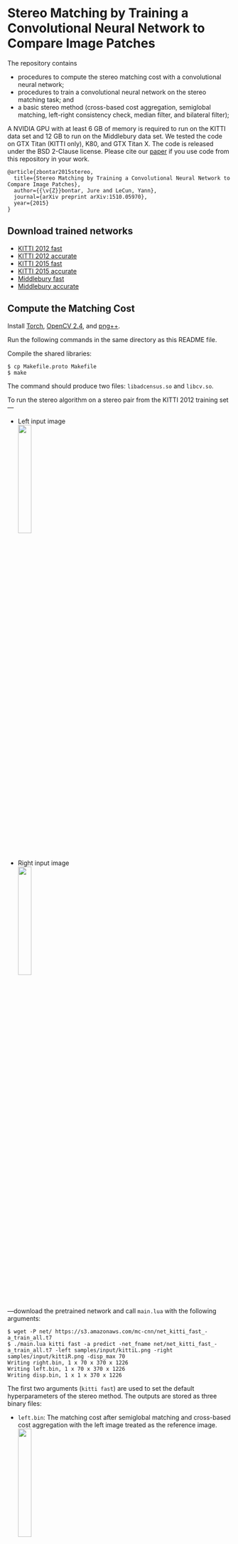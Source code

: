 Stereo Matching by Training a Convolutional Neural Network to Compare Image Patches
===================================================================================

The repository contains

- procedures to compute the stereo matching cost with a convolutional neural network;
- procedures to train a convolutional neural network on the stereo matching task; and
- a basic stereo method (cross-based cost aggregation, semiglobal matching,
  left-right consistency check, median filter, and bilateral filter); 

A NVIDIA GPU with at least 6 GB of memory is required to run on the KITTI
data set and 12 GB to run on the Middlebury data set. We tested the code on GTX
Titan (KITTI only), K80, and GTX Titan X. 
The code is released under the BSD 2-Clause license.
Please cite our [paper](http://arxiv.org/abs/1510.05970)
if you use code from this repository in your work.

	@article{zbontar2015stereo,
	  title={Stereo Matching by Training a Convolutional Neural Network to Compare Image Patches},
	  author={{\v{Z}}bontar, Jure and LeCun, Yann},
	  journal={arXiv preprint arXiv:1510.05970},
	  year={2015}
	}

Download trained networks
-------------------------

- [KITTI 2012 fast](https://s3.amazonaws.com/mc-cnn/net_kitti_fast_-a_train_all.t7)
- [KITTI 2012 accurate](https://s3.amazonaws.com/mc-cnn/net_kitti_slow_-a_train_all.t7)
- [KITTI 2015 fast](https://s3.amazonaws.com/mc-cnn/net_kitti2015_fast_-a_train_all.t7)
- [KITTI 2015 accurate](https://s3.amazonaws.com/mc-cnn/net_kitti2015_slow_-a_train_all.t7)
- [Middlebury fast](https://s3.amazonaws.com/mc-cnn/net_mb_fast_-a_train_all.t7)
- [Middlebury accurate](https://s3.amazonaws.com/mc-cnn/net_mb_slow_-a_train_all.t7)

Compute the Matching Cost
-------------------------

Install [Torch](http://torch.ch/), [OpenCV 2.4](http://opencv.org/), and
[png++](http://www.nongnu.org/pngpp/).

Run the following commands in the same directory as this README file.

Compile the shared libraries:

	$ cp Makefile.proto Makefile
	$ make

The command should produce two files: `libadcensus.so` and `libcv.so`.

To run the stereo algorithm on a stereo pair from the KITTI 2012 training set&mdash;

- Left input image  
  <img src="samples/input/kittiL.png" style="width: 25%;"/>
- Right input image  
  <img src="samples/input/kittiR.png" style="width: 25%;"/>

&mdash;download the pretrained network and call `main.lua` with the following arguments:

	$ wget -P net/ https://s3.amazonaws.com/mc-cnn/net_kitti_fast_-a_train_all.t7
	$ ./main.lua kitti fast -a predict -net_fname net/net_kitti_fast_-a_train_all.t7 -left samples/input/kittiL.png -right samples/input/kittiR.png -disp_max 70
	Writing right.bin, 1 x 70 x 370 x 1226
	Writing left.bin, 1 x 70 x 370 x 1226
	Writing disp.bin, 1 x 1 x 370 x 1226

The first two arguments (`kitti fast`) are used to set the default
hyperparameters of the stereo method. The outputs are stored as three binary
files:

- `left.bin`: The matching cost after semiglobal matching and cross-based
  cost aggregation with the left image treated as the reference image.  
  <img src="samples/output/left.png" style="width: 25%;"/>
- `right.bin`: Same as `left.bin`, but with the right image treated as the
  reference image.  
  <img src="samples/output/right.png" style="width: 25%;"/>
- `disp.bin`: The disparity map after the full stereo method.  
  <img src="samples/output/disp.png" style="width: 25%;"/>

Use the `bin2png.lua` script to generate the `.png` images like the ones above:

	$ luajit samples/bin2png.lua 
	Writing left.png
	Writing right.png
	Writing disp.png

If you wish to use the raw convolutional neural network outputs, that is,
without applying cross-based cost aggregation and semiglobal matching, run
the following command:

	$ ./main.lua kitti fast -a predict -net_fname net/net_kitti_fast_-a_train_all.t7 -left samples/input/kittiL.png -right samples/input/kittiR.png -disp_max 70 -sm_terminate cnn
	Writing right.bin, 1 x 70 x 370 x 1226
	Writing left.bin, 1 x 70 x 370 x 1226
	Writing disp.bin, 1 x 1 x 370 x 1226

The resulting disparity maps should look like this:

- `left.png`  
  <img src="samples/output/left_cnn.png" style="width: 25%;"/>
- `right.png`  
  <img src="samples/output/right_cnn.png" style="width: 25%;"/>

Note that `-disp_max 70` is used only as an example. To reproduce our
results on the KITTI data sets use `-disp_max 228`.

See the [predict_kitti.lua](predict_kitti.lua) script for how you might
call `main.lua` in a loop, for multiple image pairs.

### Load the Output Binary Files ###

You can load the binary files (if, for example, you want to apply 
different post-processing steps that you have written yourself) by memory 
mapping them.  We include examples of memory mapping for some of 
the more popular programming languages.

- **Lua**

		require 'torch'
		left = torch.FloatTensor(torch.FloatStorage('../left.bin')):view(1, 70, 370, 1226)
		right = torch.FloatTensor(torch.FloatStorage('../right.bin')):view(1, 70, 370, 1226)
		disp = torch.FloatTensor(torch.FloatStorage('../disp.bin')):view(1, 1, 370, 1226)

- **Python**

		import numpy as np
		left = np.memmap('../left.bin', dtype=np.float32, shape=(1, 70, 370, 1226))
		right = np.memmap('../right.bin', dtype=np.float32, shape=(1, 70, 370, 1226))
		disp = np.memmap('../disp.bin', dtype=np.float32, shape=(1, 1, 370, 1226))

- **Matlab**

		left = memmapfile('../left.bin', 'Format', 'single').Data;
		left = permute(reshape(left, [1226 370 70]), [3 2 1]);
		right = memmapfile('../right.bin', 'Format', 'single').Data;
		right = permute(reshape(right, [1226 370 70]), [3 2 1]);
		disparity = memmapfile('../disp.bin', 'Format', 'single').Data;
		disparity = reshape(disparity, [1226 370])';

- **C**

		#include <fcntl.h>
		#include <stdio.h>
		#include <sys/mman.h>
		#include <sys/stat.h>
		#include <sys/types.h>
		int main(void)
		{
			int fd;
			float *left, *right, *disp;
			fd = open("../left.bin", O_RDONLY);
			left = mmap(NULL, 1 * 70 * 370 * 1226 * sizeof(float), PROT_READ, MAP_SHARED, fd, 0);
			close(fd);
			fd = open("../right.bin", O_RDONLY);
			right = mmap(NULL, 1 * 70 * 370 * 1226 * sizeof(float), PROT_READ, MAP_SHARED, fd, 0);
			close(fd);
			fd = open("../disp.bin", O_RDONLY);
			disp = mmap(NULL, 1 * 1 * 370 * 1226 * sizeof(float), PROT_READ, MAP_SHARED, fd, 0);
			close(fd);
			return 0;
		}

Train
-----

This section explains how to train the convolutional neural network on the
KITTI and Middlebury data sets.

### KITTI ###

Download both

- the [KITTI 2012](http://www.cvlibs.net/download.php?file=data_stereo_flow.zip) data set and unzip it
into `data.kitti/unzip` (you should end up with a file `data.kitti/unzip/training/image_0/000000_10.png`) and 
- the [KITTI 2015](http://www.cvlibs.net/download.php?file=data_scene_flow.zip) data set and unzip it
into `data.kitti2015/unzip` (you should end up with a file `data.kitti2015/unzip/training/image_2/000000_10.png`).

Run the preprocessing script:

	$ ./preprocess_kitti.lua
	dataset 2012
	1
	...
	389
	dataset 2015
	1
	...
	400

Run `main.lua` to train the network:

	$ ./main.lua kitti slow -a train_tr
	kitti slow -a train_tr 
	conv(in=1, out=112, k=3)
	cudnn.ReLU
	conv(in=112, out=112, k=3)
	cudnn.ReLU
	conv(in=112, out=112, k=3)
	cudnn.ReLU
	conv(in=112, out=112, k=3)
	cudnn.ReLU
	nn.Reshape(128x224)
	nn.Linear(224 -> 384)
	cudnn.ReLU
	nn.Linear(384 -> 384)
	cudnn.ReLU
	nn.Linear(384 -> 384)
	cudnn.ReLU
	nn.Linear(384 -> 384)
	cudnn.ReLU
	nn.Linear(384 -> 1)
	cudnn.Sigmoid
	...

The network is trained on a subset of all training examples with the remaining
examples used for validation; to train on all examples use

	$ ./main.lua kitti slow -a train_all

In the previous command, the KITTI 2012 data set is used. If you wish to train
on the KITTI 2015 run

	$ ./main.lua kitti2015 slow -a train_tr

To train the fast architecture instead use

	$ ./main.lua kitti fast -a train_tr

The network is stored in the `net/` directory.

	$ ls net/
	...
	net_kitti2012_fast_-action_train_tr.t7
	...

### Middlebury ###

Run `download_middlebury.sh` to download the training data
(this can take a long time, depending on your internet connection).

	$ ./download_middlebury.sh

The data set is downloaded into the `data.mb/unzip` directory.

Compile the [MiddEval3-SDK](http://vision.middlebury.edu/stereo/submit3/). You
should end up with the `computemask` binary in one of the directories listed in
your `PATH` enviromential variable.  

Install [ImageMagick](http://www.imagemagick.org/script/index.php); the
preprocessing steps requires the `convert` binary to resize the images.

Run the preprocessing script:

	$ mkdir data.mb.imperfect_gray
	$ ./preprocess_mb.py imperfect gray
	Adirondack
	Backpack
	...
	testH/Staircase

The preprocessing is slow (it takes around 30 minutes) the first time it is
run, because the images have to be resized.

Use `main.lua` to train the network:

	$ ./main.lua mb slow -a train_tr

Other Useful Commands
---------------------

Compute the error rate on the validation set (useful for setting hyperparameters):

	$ ./main.lua kitti fast -a test_te -net_fname net/net_kitti_fast_-a_train_tr.t7 
	kitti fast -a test_te -net_fname net/net_kitti_fast_-a_train_tr.t7 
	0.86836290359497        0.0082842716717202
	...
	0.73244595527649        0.024202708004929
	0.72730183601379        0.023603160822285
	0.030291934952454

The validation error rate of the fast architecture on the KITTI 2012 data set is 3.029%.

\***

Compute the error rate on the validation set of one dataset for a network that
has been trained on a different dataset.

	$ ./main.lua kitti fast -a test_te -net_fname net/net_mb_fast_-a_train_all.t7
	kitti fast -a test_te -net_fname net/net_mb_fast_-a_train_all.t7
	2.1474301815033	0.0071447750148986
	...
	1.4276049137115	0.024273838024622
	1.4282908439636	0.01881285579564
	1.408842086792	0.021741689597834
	0.031564540460366

The validation error rate of the fast architecture tested on KITTI 2012 but trained on
Middlebury is 3.156%.

\***

Prepare files for submission to the KITTI and Middlebury evaluation server.

	$ ./main.lua kitti fast -a submit -net_fname net/net_kitti_fast_-a_train_all.t7 
	kitti fast -a submit -net_fname net/net_kitti_fast_-a_train_all.t7 
	  adding: 000038_10.png (deflated 0%)
	  adding: 000124_10.png (deflated 0%)
	  ...
	  adding: 000021_10.png (deflated 0%)

The output is stored in `out/submission.zip` and can be used to submit to the
[KITTI evaluation
server](http://www.cvlibs.net/datasets/kitti/user_submit.php).

\***

Experiment with different network architectures:

	$ ./main.lua kitti slow -a train_tr -l1 2 -fm 128 -l2 3 -nh2 512
	kitti slow -a train_tr -l1 2 -fm 128 -l2 3 -nh2 512 
	conv(in=1, out=128, k=3)
	cudnn.ReLU
	conv(in=128, out=128, k=3)
	cudnn.ReLU
	nn.Reshape(128x256)
	nn.Linear(256 -> 512)
	cudnn.ReLU
	nn.Linear(512 -> 512)
	cudnn.ReLU
	nn.Linear(512 -> 512)
	cudnn.ReLU
	nn.Linear(512 -> 1)
	cudnn.Sigmoid
	...

\***

Measure the runtime on a particular data set:

	$ ./main.lua kitti fast -a time
	kitti fast -a time 
	conv(in=1, out=64, k=3)
	cudnn.ReLU
	conv(in=64, out=64, k=3)
	cudnn.ReLU
	conv(in=64, out=64, k=3)
	cudnn.ReLU
	conv(in=64, out=64, k=3)
	nn.Normalize2
	nn.StereoJoin1
	0.73469495773315

It take 0.73 seconds to run the fast architecure on the KITTI 2012 data set. If
you care only about the time spent in the neural network, you can terminate the
stereo method early:

	$ ./main.lua kitti fast -a time -sm_terminate cnn
	kitti fast -a time -sm_terminate cnn 
	conv(in=1, out=64, k=3)
	cudnn.ReLU
	conv(in=64, out=64, k=3)
	cudnn.ReLU
	conv(in=64, out=64, k=3)
	cudnn.ReLU
	conv(in=64, out=64, k=3)
	nn.Normalize2
	nn.StereoJoin1
	0.31126594543457
